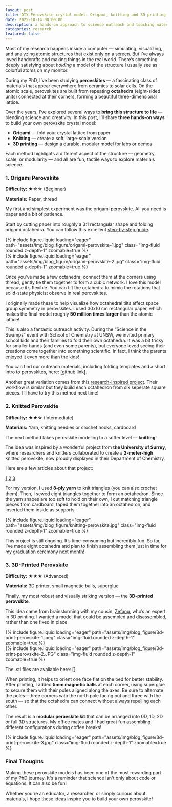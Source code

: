 ```yaml
---
layout: post
title: DIY Perovskite crystal model: Origami, knitting and 3D printing
date: 2025-10-14 00:00:00
description: a hands-on approach to science outreach and teaching materials science
categories: research
featured: false
---
```


Most of my research happens inside a computer — simulating, visualizing, and analyzing atomic structures that exist only on a screen. But I’ve always loved handcrafts and making things in the real world. There’s something deeply satisfying about *holding* a model of the structure I usually see as colorful atoms on my monitor.

During my PhD, I’ve been studying **perovskites** — a fascinating class of materials that appear everywhere from ceramics to solar cells. On the atomic scale, perovskites are built from repeating **octahedra** (eight-sided units) connected at their corners, forming a beautiful three-dimensional lattice.

Over the years, I’ve explored several ways to **bring this structure to life** — blending science and creativity. In this post, I’ll share **three hands-on ways** to build your own perovskite crystal model:

- **Origami** — fold your crystal lattice from paper
- **Knitting** — create a soft, large-scale version
- **3D printing** — design a durable, modular model for labs or demos

Each method highlights a different aspect of the structure — geometry, scale, or modularity — and all are fun, tactile ways to explore materials science.

### **1. Origami Perovskite**

**Difficulty:** ★☆☆ (Beginner)

**Materials:** Paper, thread

My first and simplest experiment was the origami perovskite. All you need is paper and a bit of patience.

Start by cutting paper into roughly a 3:1 rectangular shape and folding origami octahedra. You can follow this excellent
[step-by-step guide](https://www.thesprucecrafts.com/origami-octahedron-instructions-2540641).

<div class="row mt-3">
    <div class="col-sm mt-3 mt-md-0">
        {% include figure.liquid loading="eager" path="assets/img/blog_figure/origami-perovskite-1.jpg" class="img-fluid rounded z-depth-1" zoomable=true %}
    </div>
    <div class="col-sm mt-3 mt-md-0">
        {% include figure.liquid loading="eager" path="assets/img/blog_figure/origami-perovskite-2.jpg" class="img-fluid rounded z-depth-1" zoomable=true %}
</div>


Once you’ve made a few octahedra, connect them at the corners using thread, gently tie them together to form a cubic network. I love this model because it’s flexible. You can tilt the octahedra to mimic the rotations that solid-state physicist observe in real perovskites.

I originally made these to help visualize how octahedral tilts affect space group symmetry in perovskites. I used 30x10 cm rectangular paper, which makes the final model roughly **50 million times larger** than the atomic lattice!

This is also a fantastic outreach activity. During the “Science in the Swamps” event with School of Chemistry at UNSW, we invited primary school kids and their families to fold their own octahedra. It was a bit tricky for smaller hands (and even some parents), but everyone loved seeing their creations come together into something scientific. In fact, I think the parents enjoyed it even more than the kids!

You can find our outreach materials, including folding templates and a short intro to perovskites, here: [github link].

Another great variation comes from this [research-inspired project](https://www.researchgate.net/profile/Jaume-Roqueta/publication/266383933_Origami_of_petovskite_structure/links/542e966d0cf277d58e8ec28b/Origami-of-petovskite-structure.pdf). Their workflow is similar but they build each octahedron from six seperate square pieces. I’ll have to try this method next time!

### 2. Knitted Perovskite

**Difficulty:** ★★☆ (Intermediate)

**Materials:** Yarn, knitting needles or crochet hooks, cardboard

The next method takes perovskite modeling to a softer level — **knitting**!

The idea was inspired by a wonderful project from **the University of Surrey**, where researchers and knitters collaborated to create a **2-meter-high** knitted perovskite, now proudly displayed in their Department of Chemistry. 

Here are a few articles about that project: 

[1](https://www.chemknits.com/2013/08/perovskite-crystal-project.html)
[2](https://ladynthread.blogspot.com/2013/07/the-perovskite-project.html)
[3](https://blogs.egu.eu/network/atomsi/2013/08/08/spinning-a-yarn-about-perovksite/)

For my version, I used **8-ply yarn** to knit triangles (you can also crochet them). Then, I sewed eight triangles together to form an octahedron. Since the yarn shapes are too soft to hold on their own, I cut matching triangle pieces from cardboard, taped them together into an octahedron, and inserted them inside as supports.

<div class="row mt-3 justify-content-center">
    <div class="col-sm-10 mt-3 mt-md-0">
        {% include figure.liquid loading="eager" path="assets/img/blog_figure/knitting-perovskite.jpg" class="img-fluid rounded z-depth-1" zoomable=true %}
    </div>
</div>

This project is still ongoing. It’s time-consuming but incredibly fun. So far, I’ve made eight octahedra and plan to finish assembling them just in time for my graduation ceremony next month!

### **3. 3D-Printed Perovskite**

**Difficulty:** ★★★ (Advanced)

**Materials:** 3D printer, small magnetic balls, superglue

Finally, my most robust and visually striking version — the **3D-printed perovskite**.

This idea came from brainstorming with my cousin, [Zefang](), who’s an expert in 3D printing. I wanted a model that could be assembled and disassembled, rather than one fixed in place. 

<div class="row mt-3">
    <div class="col-sm mt-3 mt-md-0">
        {% include figure.liquid loading="eager" path="assets/img/blog_figure/3d-print-perovskite-1.jpeg" class="img-fluid rounded z-depth-1" zoomable=true %}
    </div>
    <div class="col-sm mt-3 mt-md-0">
        {% include figure.liquid loading="eager" path="assets/img/blog_figure/3d-print-perovskite-2.JPG" class="img-fluid rounded z-depth-1" zoomable=true %}
</div>


The .stl files are avaliable here: []

When printing, it helps to orient one face flat on the bed for better stability. After printing, I added **5mm magnetic balls** at each corner, using superglue to secure them with their poles aligned along the axes. Be sure to alternate the poles—three corners with the north pole facing out and three with the south — so that the octahedra can connect without always repelling each other.

The result is a **modular perovskite kit** that can be arranged into 0D, 1D, 2D or full 3D structures. My office mates and I had great fun assembling different configurations during coffee breaks!


<div class="row mt-3 justify-content-center">
    <div class="col-sm-10 mt-3 mt-md-0">
        {% include figure.liquid loading="eager" path="assets/img/blog_figure/3d-print-perovskite-3.jpg" class="img-fluid rounded z-depth-1" zoomable=true %}
    </div>
</div>

### Final Thoughts

Making these perovskite models has been one of the most rewarding part of my PhD journey. It's a reminder that science isn't only about code or equations. It can also be fun!

Whether you're an educator, a researcher, or simply curious about materials, I hope these ideas inspire you to build your own perovskite!